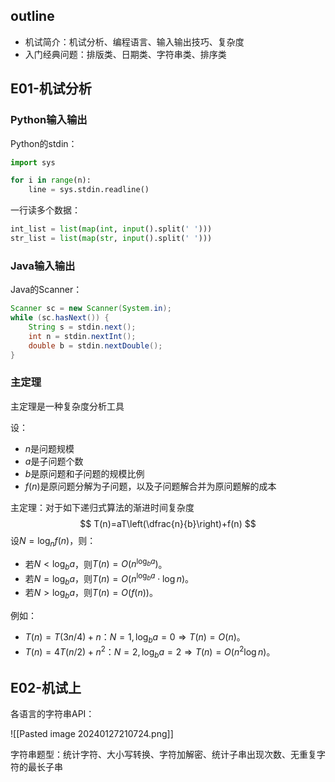 
## outline

- 机试简介：机试分析、编程语言、输入输出技巧、复杂度
- 入门经典问题：排版类、日期类、字符串类、排序类

## E01-机试分析

### Python输入输出

Python的stdin：

```python
import sys

for i in range(n):
	line = sys.stdin.readline()
```

一行读多个数据：

```python
int_list = list(map(int, input().split(' ')))
str_list = list(map(str, input().split(' ')))
```

### Java输入输出

Java的Scanner：

```java
Scanner sc = new Scanner(System.in);
while (sc.hasNext()) {
	String s = stdin.next();
	int n = stdin.nextInt();
	double b = stdin.nextDouble();
}
```

### 主定理

主定理是一种复杂度分析工具

设：
- $n$是问题规模
- $a$是子问题个数
- $b$是原问题和子问题的规模比例
- $f(n)$是原问题分解为子问题，以及子问题解合并为原问题解的成本

主定理：对于如下递归式算法的渐进时间复杂度
$$
T(n)=aT\left(\dfrac{n}{b}\right)+f(n)
$$
设$N=\log_n f(n$)，则：
- 若$N<\log_b a$，则$T(n)=O(n^{\log_b a})$。
- 若$N=\log_b a$，则$T(n)=O(n^{\log_b a}\cdot \log n)$。
- 若$N>\log_b a$，则$T(n)=O(f(n))$。

例如：
- $T(n)=T(3n/4)+n$：$N=1,\log_b a=0\Rightarrow T(n)=O(n)$。
- $T(n)=4T(n/2)+n^2$：$N=2,\log_b a=2\Rightarrow T(n)=O(n^2\log n)$。

## E02-机试上

各语言的字符串API：

![[Pasted image 20240127210724.png]]

字符串题型：统计字符、大小写转换、字符加解密、统计子串出现次数、无重复字符的最长子串